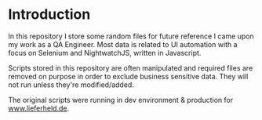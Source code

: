 # Introduction

In this repository I store some random files for future reference I came upon my work as a QA Engineer. Most data is related to UI automation with a focus on Selenium and NightwatchJS, written in Javascript.

Scripts stored in this repository are often manipulated and required files are removed on purpose in order to exclude business sensitive data. They will not run unless they're modified/added. 

The original scripts were running in dev environment & production for www.lieferheld.de.
